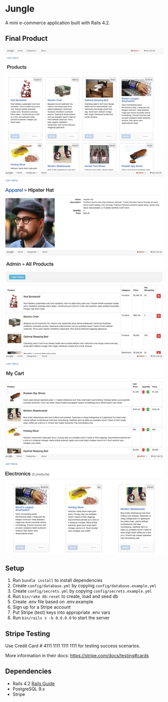 # Jungle

A mini e-commerce application built with Rails 4.2. 

## Final Product

!["Main page"](https://github.com/rohanbatra24/jungle-rails/blob/master/docs/HomePage.png?raw=true)
!["Product Details Page"](https://github.com/rohanbatra24/jungle-rails/blob/master/docs/ProductDetails.png?raw=true)
!["Admin Page"](https://github.com/rohanbatra24/jungle-rails/blob/master/docs/admin_page.png?raw=true)
!["Cart"](https://github.com/rohanbatra24/jungle-rails/blob/master/docs/Cart.png?raw=true)
!["Category Page"](https://github.com/rohanbatra24/jungle-rails/blob/master/docs/CategoriesPage.png?raw=true)



## Setup

1. Run `bundle install` to install dependencies
2. Create `config/database.yml` by copying `config/database.example.yml`
3. Create `config/secrets.yml` by copying `config/secrets.example.yml`
4. Run `bin/rake db:reset` to create, load and seed db
5. Create .env file based on .env.example
6. Sign up for a Stripe account
7. Put Stripe (test) keys into appropriate .env vars
8. Run `bin/rails s -b 0.0.0.0` to start the server

## Stripe Testing

Use Credit Card # 4111 1111 1111 1111 for testing success scenarios.

More information in their docs: <https://stripe.com/docs/testing#cards>

## Dependencies

* Rails 4.2 [Rails Guide](http://guides.rubyonrails.org/v4.2/)
* PostgreSQL 9.x
* Stripe
